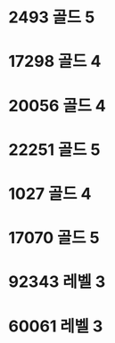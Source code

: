 # 2493 골드 5

# 17298 골드 4

# 20056 골드 4

# 22251 골드 5

# 1027 골드 4

# 17070 골드 5

# 92343 레벨 3

# 60061 레벨 3
